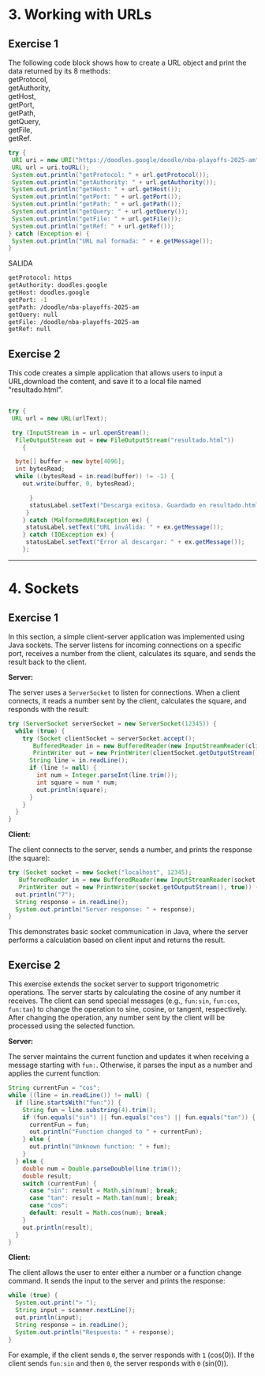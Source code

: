 # 3. Working with URLs

## Exercise 1

The following code block shows how to create a URL object and print the data returned by its 8 methods: \
getProtocol, \
getAuthority, \
getHost, \
getPort, \
getPath, \
getQuery, \
getFile, \
getRef.

```java
try {
 URI uri = new URI("https://doodles.google/doodle/nba-playoffs-2025-am");
 URL url = uri.toURL();
 System.out.println("getProtocol: " + url.getProtocol());
 System.out.println("getAuthority: " + url.getAuthority());
 System.out.println("getHost: " + url.getHost());
 System.out.println("getPort: " + url.getPort());
 System.out.println("getPath: " + url.getPath());
 System.out.println("getQuery: " + url.getQuery());
 System.out.println("getFile: " + url.getFile());
 System.out.println("getRef: " + url.getRef());
} catch (Exception e) {
 System.out.println("URL mal formada: " + e.getMessage());
}
```

SALIDA

```sh
getProtocol: https
getAuthority: doodles.google
getHost: doodles.google
getPort: -1
getPath: /doodle/nba-playoffs-2025-am
getQuery: null
getFile: /doodle/nba-playoffs-2025-am
getRef: null
```

## Exercise 2

This code creates a simple application that allows users to input a URL,download the content, and save it to a local file named "resultado.html".

```java

try {
 URL url = new URL(urlText);

 try (InputStream in = url.openStream();
  FileOutputStream out = new FileOutputStream("resultado.html")) 
    {

  byte[] buffer = new byte[4096];
  int bytesRead;
  while ((bytesRead = in.read(buffer)) != -1) {
    out.write(buffer, 0, bytesRead);

      }
      statusLabel.setText("Descarga exitosa. Guardado en resultado.html");
     }
    } catch (MalformedURLException ex) {
     statusLabel.setText("URL inválida: " + ex.getMessage());
    } catch (IOException ex) {
     statusLabel.setText("Error al descargar: " + ex.getMessage());
    };
```

------


# 4. Sockets

## Exercise 1
In this section, a simple client-server application was implemented using Java sockets. The server listens for incoming connections on a specific port, receives a number from the client, calculates its square, and sends the result back to the client.

**Server:**

The server uses a `ServerSocket` to listen for connections. When a client connects, it reads a number sent by the client, calculates the square, and responds with the result:

```java
try (ServerSocket serverSocket = new ServerSocket(12345)) {
  while (true) {
    try (Socket clientSocket = serverSocket.accept();
       BufferedReader in = new BufferedReader(new InputStreamReader(clientSocket.getInputStream()));
       PrintWriter out = new PrintWriter(clientSocket.getOutputStream(), true)) {
      String line = in.readLine();
      if (line != null) {
        int num = Integer.parseInt(line.trim());
        int square = num * num;
        out.println(square);
      }
    }
  }
}
```

**Client:**

The client connects to the server, sends a number, and prints the response (the square):

```java
try (Socket socket = new Socket("localhost", 12345);
   BufferedReader in = new BufferedReader(new InputStreamReader(socket.getInputStream()));
   PrintWriter out = new PrintWriter(socket.getOutputStream(), true)) {
  out.println("7"); 
  String response = in.readLine();
  System.out.println("Server response: " + response);
}
```

This demonstrates basic socket communication in Java, where the server performs a calculation based on client input and returns the result.

## Exercise 2

This exercise extends the socket server to support trigonometric operations. The server starts by calculating the cosine of any number it receives. The client can send special messages (e.g., `fun:sin`, `fun:cos`, `fun:tan`) to change the operation to sine, cosine, or tangent, respectively. After changing the operation, any number sent by the client will be processed using the selected function.

**Server:**

The server maintains the current function and updates it when receiving a message starting with `fun:`. Otherwise, it parses the input as a number and applies the current function:

```java
String currentFun = "cos";
while ((line = in.readLine()) != null) {
  if (line.startsWith("fun:")) {
    String fun = line.substring(4).trim();
    if (fun.equals("sin") || fun.equals("cos") || fun.equals("tan")) {
      currentFun = fun;
      out.println("Function changed to " + currentFun);
    } else {
      out.println("Unknown function: " + fun);
    }
  } else {
    double num = Double.parseDouble(line.trim());
    double result;
    switch (currentFun) {
      case "sin": result = Math.sin(num); break;
      case "tan": result = Math.tan(num); break;
      case "cos":
      default: result = Math.cos(num); break;
    }
    out.println(result);
  }
}
```

**Client:**

The client allows the user to enter either a number or a function change command. It sends the input to the server and prints the response:

```java
while (true) {
  System.out.print("> ");
  String input = scanner.nextLine();
  out.println(input);
  String response = in.readLine();
  System.out.println("Respuesta: " + response);
}
```

For example, if the client sends `0`, the server responds with `1` (cos(0)). If the client sends `fun:sin` and then `0`, the server responds with `0` (sin(0)).

